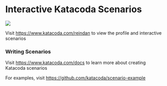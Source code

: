 # Interactive Katacoda Scenarios

[![](http://shields.katacoda.com/katacoda/reindan/count.svg)](https://www.katacoda.com/reindan "Get your profile on Katacoda.com")

Visit https://www.katacoda.com/reindan to view the profile and interactive scenarios

### Writing Scenarios
Visit https://www.katacoda.com/docs to learn more about creating Katacoda scenarios

For examples, visit https://github.com/katacoda/scenario-example

